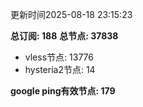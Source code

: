 更新时间2025-08-18 23:15:23

**总订阅: 188**
**总节点: 37838**
- vless节点: 13776
- hysteria2节点: 14

**google ping有效节点: 179**
